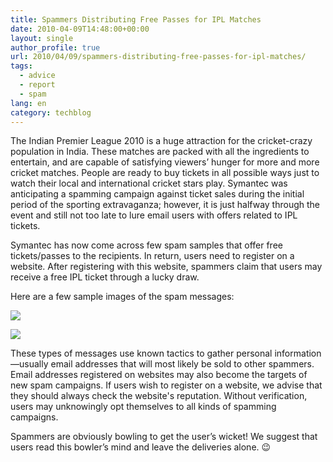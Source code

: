 ```yaml
---
title: Spammers Distributing Free Passes for IPL Matches
date: 2010-04-09T14:48:00+00:00
layout: single
author_profile: true
url: 2010/04/09/spammers-distributing-free-passes-for-ipl-matches/
tags:
  - advice
  - report
  - spam
lang: en
category: techblog
---
```

The Indian Premier League 2010 is a huge attraction for the cricket-crazy population in India. These matches are packed with all the ingredients to entertain, and are capable of satisfying viewers’ hunger for more and more cricket matches. People are ready to buy tickets in all possible ways just to watch their local and international cricket stars play. Symantec was anticipating a spamming campaign against ticket sales during the initial period of the sporting extravaganza; however, it is just halfway through the event and still not too late to lure email users with offers related to IPL tickets.

Symantec has now come across few spam samples that offer free tickets/passes to the recipients. In return, users need to register on a website. After registering with this website, spammers claim that users may receive a free IPL ticket through a lucky draw.

Here are a few sample images of the spam messages:

[![](http://1.bp.blogspot.com/_vaUVXcmC3OI/S78vaIe5H7I/AAAAAAAAB10/-yWtWYyFyBo/s400/Screen+shot+2010-04-09+at+9.05.54+AM.png)](http://1.bp.blogspot.com/_vaUVXcmC3OI/S78vaIe5H7I/AAAAAAAAB10/-yWtWYyFyBo/s1600/Screen+shot+2010-04-09+at+9.05.54+AM.png)

[![](http://2.bp.blogspot.com/_vaUVXcmC3OI/S78vcWYvM3I/AAAAAAAAB14/Me-vJkhmY2M/s400/Screen+shot+2010-04-09+at+9.06.10+AM.png)](http://2.bp.blogspot.com/_vaUVXcmC3OI/S78vcWYvM3I/AAAAAAAAB14/Me-vJkhmY2M/s1600/Screen+shot+2010-04-09+at+9.06.10+AM.png)

These types of messages use known tactics to gather personal information—usually email addresses that will most likely be sold to other spammers. Email addresses registered on websites may also become the targets of new spam campaigns. If users wish to register on a website, we advise that they should always check the website's reputation. Without verification, users may unknowingly opt themselves to all kinds of spamming campaigns.

Spammers are obviously bowling to get the user’s wicket! We suggest that users read this bowler’s mind and leave the deliveries alone. 😉
